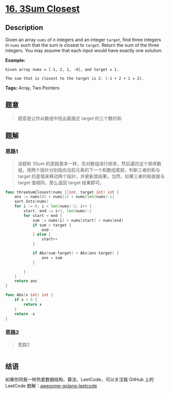# [16. 3Sum Closest][title]

## Description

Given an array `nums` of *n* integers and an integer `target`, find three integers in `nums` such that the sum is closest to `target`. Return the sum of the three integers. You may assume that each input would have exactly one solution.

**Example:**

```
Given array nums = [-1, 2, 1, -4], and target = 1.

The sum that is closest to the target is 2. (-1 + 2 + 1 = 2).
```

**Tags:** Array, Two Pointers


## 题意
> 题意是让你从数组中找出最接近 target 的三个数的和

## 题解

### 思路1
> 该题和 3Sum 的思路基本一样，先对数组进行排序，然后遍历这个排序数组，用两个指针分别指向当前元素的下一个和数组尾部，判断三者的和与 target 的差值来移动两个指针，并更新其结果，当然，如果三者的和直接与 target 值相同，那么返回 target 结果即可。

```go
func threeSumClosest(nums []int, target int) int {
	ans := nums[0] + nums[1] + nums[len(nums)-1]
	sort.Ints(nums)
	for i := 0; i < len(nums)-2; i++ {
		start, end := i+1, len(nums)-1
		for start < end {
			sum := nums[i] + nums[start] + nums[end]
			if sum > target {
				end--
			} else {
				start++
			}

			if Abs(sum-target) < Abs(ans-target) {
				ans = sum
			}

		}
	}
	return ans
}

func Abs(x int) int {
	if x > 0 {
		return x
	}
	return -x
}

```

### 思路2
> 思路2
```go

```

## 结语

如果你同我一样热爱数据结构、算法、LeetCode，可以关注我 GitHub 上的 LeetCode 题解：[awesome-golang-leetcode][me]

[title]: https://leetcode.com/problems/3sum-closest/description/
[me]: https://github.com/kylesliu/awesome-golang-leetcode
